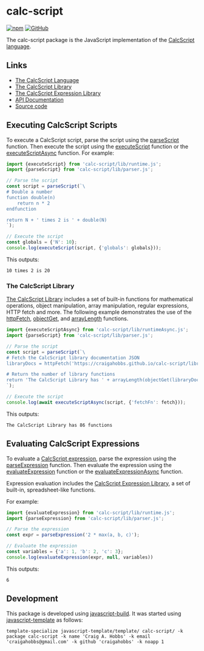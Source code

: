 # calc-script

[![npm](https://img.shields.io/npm/v/calc-script)](https://www.npmjs.com/package/calc-script)
[![GitHub](https://img.shields.io/github/license/craigahobbs/calc-script)](https://github.com/craigahobbs/calc-script/blob/main/LICENSE)

The calc-script package is the JavaScript implementation of the
[CalcScript language](https://craigahobbs.github.io/calc-script/language/).


## Links

- [The CalcScript Language](https://craigahobbs.github.io/calc-script/language/)
- [The CalcScript Library](https://craigahobbs.github.io/calc-script/library/)
- [The CalcScript Expression Library](https://craigahobbs.github.io/calc-script/library/expression.html)
- [API Documentation](https://craigahobbs.github.io/calc-script/)
- [Source code](https://github.com/craigahobbs/calc-script)


## Executing CalcScript Scripts

To execute a CalcScript script, parse the script using the
[parseScript](https://craigahobbs.github.io/calc-script/module-lib_parser.html#.parseScript)
function. Then execute the script using the
[executeScript](https://craigahobbs.github.io/calc-script/module-lib_runtime.html#.executeScript)
function or the
[executeScriptAsync](https://craigahobbs.github.io/calc-script/module-lib_runtimeAsync.html#.executeScriptAsync)
function. For example:

~~~ javascript
import {executeScript} from 'calc-script/lib/runtime.js';
import {parseScript} from 'calc-script/lib/parser.js';

// Parse the script
const script = parseScript(`\
# Double a number
function double(n)
    return n * 2
endfunction

return N + ' times 2 is ' + double(N)
`);

// Execute the script
const globals = {'N': 10};
console.log(executeScript(script, {'globals': globals}));
~~~

This outputs:

~~~
10 times 2 is 20
~~~


### The CalcScript Library

[The CalcScript Library](https://craigahobbs.github.io/calc-script/library/) includes a set of
built-in functions for mathematical operations, object manipulation, array manipulation, regular
expressions, HTTP fetch and more. The following example demonstrates the use of the
[httpFetch](https://craigahobbs.github.io/calc-script/library/#var.vName='httpFetch'),
[objectGet](https://craigahobbs.github.io/calc-script/library/#var.vName='objectGet'), and
[arrayLength](https://craigahobbs.github.io/calc-script/library/#var.vName='arrayLength') functions.

~~~ javascript
import {executeScriptAsync} from 'calc-script/lib/runtimeAsync.js';
import {parseScript} from 'calc-script/lib/parser.js';

// Parse the script
const script = parseScript(`\
# Fetch the CalcScript library documentation JSON
libraryDocs = httpFetch('https://craigahobbs.github.io/calc-script/library/library.json')

# Return the number of library functions
return 'The CalcScript Library has ' + arrayLength(objectGet(libraryDocs, 'functions')) + ' functions'
`);

// Execute the script
console.log(await executeScriptAsync(script, {'fetchFn': fetch}));
~~~

This outputs:

~~~
The CalcScript Library has 86 functions
~~~


## Evaluating CalcScript Expressions

To evaluate a
[CalcScript expression](https://craigahobbs.github.io/calc-script/language/#expressions),
parse the expression using the
[parseExpression](https://craigahobbs.github.io/calc-script/module-lib_parser.html#.parseExpression)
function. Then evaluate the expression using the
[evaluateExpression](https://craigahobbs.github.io/calc-script/module-lib_runtime.html#.evaluateExpression)
function or the
[evaluateExpressionAsync](https://craigahobbs.github.io/calc-script/module-lib_runtimeAsync.html#.evaluateExpressionAsync)
function.

Expression evaluation includes the
[CalcScript Expression Library](https://craigahobbs.github.io/calc-script/library/expression.html),
a set of built-in, spreadsheet-like functions.

For example:

~~~ javascript
import {evaluateExpression} from 'calc-script/lib/runtime.js';
import {parseExpression} from 'calc-script/lib/parser.js';

// Parse the expression
const expr = parseExpression('2 * max(a, b, c)');

// Evaluate the expression
const variables = {'a': 1, 'b': 2, 'c': 3};
console.log(evaluateExpression(expr, null, variables))
~~~

This outputs:

~~~
6
~~~


## Development

This package is developed using [javascript-build](https://github.com/craigahobbs/javascript-build#readme).
It was started using [javascript-template](https://github.com/craigahobbs/javascript-template#readme) as follows:

~~~
template-specialize javascript-template/template/ calc-script/ -k package calc-script -k name 'Craig A. Hobbs' -k email 'craigahobbs@gmail.com' -k github 'craigahobbs' -k noapp 1
~~~
